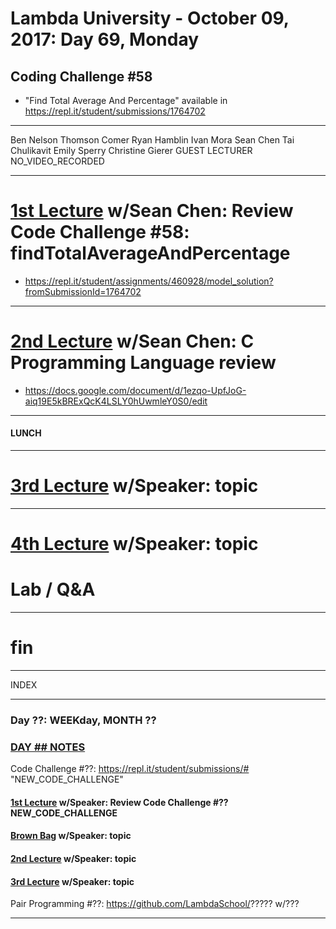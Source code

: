 # Lambda University - October 09, 2017: Day 69, Monday
## Coding Challenge #58
- "Find Total Average And Percentage" available in https://repl.it/student/submissions/1764702
***
Ben Nelson
Thomson Comer
Ryan Hamblin
Ivan Mora
Sean Chen
Tai Chulikavit
Emily Sperry
Christine Gierer
GUEST LECTURER
NO_VIDEO_RECORDED
***
# [1st Lecture](VIDEO_RECORDED_NOT_POSTED) w/Sean Chen: Review Code Challenge #58: findTotalAverageAndPercentage
- https://repl.it/student/assignments/460928/model_solution?fromSubmissionId=1764702

***
# [2nd Lecture](VIDEO_RECORDED_NOT_POSTED) w/Sean Chen: C Programming Language review
- https://docs.google.com/document/d/1ezqo-UpfJoG-aiq19E5kBRExQcK4LSLY0hUwmleY0S0/edit

***
#### LUNCH
***
# [3rd Lecture](VIDEO_RECORDED_NOT_POSTED) w/Speaker: topic
***
# [4th Lecture](VIDEO_RECORDED_NOT_POSTED) w/Speaker: topic
# Lab / Q&A
***
# fin

********
INDEX
********

### Day ??: WEEKday, MONTH ??
### [DAY ## NOTES](Month#/Week##/Day##/README.md)
Code Challenge #??: https://repl.it/student/submissions/# "NEW_CODE_CHALLENGE"
#### [1st Lecture](VIDEO_RECORDED_NOT_POSTED) w/Speaker: Review Code Challenge #?? NEW_CODE_CHALLENGE
#### [Brown Bag](VIDEO_RECORDED_NOT_POSTED) w/Speaker: topic
#### [2nd Lecture](VIDEO_RECORDED_NOT_POSTED) w/Speaker: topic
#### [3rd Lecture](VIDEO_RECORDED_NOT_POSTED) w/Speaker: topic
Pair Programming #??: https://github.com/LambdaSchool/????? w/???
***
